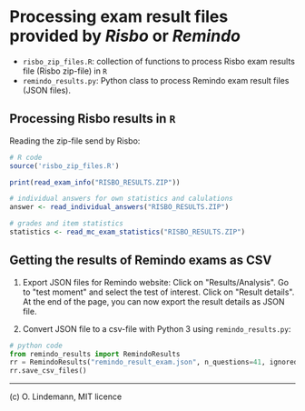 # Processing exam result files provided by *Risbo* or *Remindo*

* `risbo_zip_files.R`: collection of functions to process Risbo exam results file (Risbo zip-file) in `R`
* `remindo_results.py`: Python class to process Remindo exam result files (JSON files).

## Processing Risbo results in `R`

Reading the zip-file send by Risbo:
```R
# R code
source('risbo_zip_files.R')

print(read_exam_info("RISBO_RESULTS.ZIP"))

# individual answers for own statistics and calulations
answer <- read_individual_answers("RISBO_RESULTS.ZIP")

# grades and item statistics
statistics <- read_mc_exam_statistics("RISBO_RESULTS.ZIP")

```

## Getting the results of Remindo exams as CSV

1. Export JSON files for Remindo website: Click on "Results/Analysis". Go to "test moment" and select the test of interest. Click on "Result details". At the end of the page, you can now export the result details as JSON file.

2. Convert JSON file to a csv-file with Python 3 using  `remindo_results.py`:

```python
# python code
from remindo_results import RemindoResults
rr = RemindoResults("remindo_result_exam.json", n_questions=41, ignored_questions=[0])
rr.save_csv_files()
````

---

(c) O. Lindemann, MIT licence
